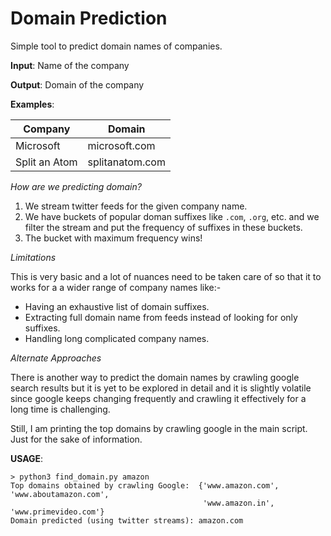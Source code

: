 # Domain Prediction

Simple tool to predict domain names of companies.

**Input**: Name of the company

**Output**: Domain of the company

**Examples**:

Company | Domain
------- | ------
Microsoft | microsoft.com
Split an Atom | splitanatom.com

*How are we predicting domain?*

1. We stream twitter feeds for the given company name.
2. We have buckets of popular doman suffixes like `.com`, `.org`, etc. and we filter the stream and put the frequency of suffixes in these buckets.
3. The bucket with maximum frequency wins!

*Limitations*

This is very basic and a lot of nuances need to be taken care of so that it to works for a a wider range of company names like:-
- Having an exhaustive list of domain suffixes.
- Extracting full domain name from feeds instead of looking for only suffixes.
- Handling long complicated company names.

*Alternate Approaches*

There is another way to predict the domain names by crawling google search results but it is yet to be explored in detail and it is slightly volatile since google
keeps changing frequently and crawling it effectively for a long time is challenging.

Still, I am printing the top domains by crawling google in the main script. Just for the sake of information.


**USAGE**:
```
> python3 find_domain.py amazon
Top domains obtained by crawling Google:  {'www.amazon.com', 'www.aboutamazon.com', 
                                           'www.amazon.in', 'www.primevideo.com'}
Domain predicted (using twitter streams): amazon.com
```
